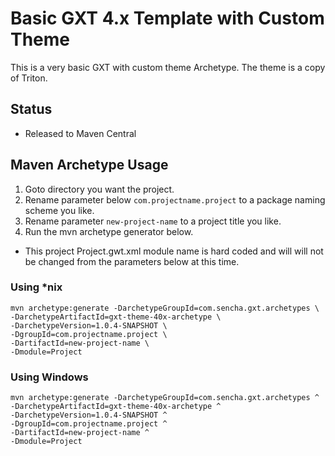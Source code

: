 # Basic GXT 4.x Template with Custom Theme
This is a very basic GXT with custom theme Archetype. The theme is a copy of Triton. 

## Status

* Released to Maven Central

## Maven Archetype Usage

1. Goto directory you want the project.
2. Rename parameter below `com.projectname.project` to a package naming scheme you like.
3. Rename parameter `new-project-name` to a project title you like.
4. Run the mvn archetype generator below.

* This project Project.gwt.xml module name is hard coded and will will not be changed from the parameters below at this time.


### Using *nix

```
mvn archetype:generate -DarchetypeGroupId=com.sencha.gxt.archetypes \
-DarchetypeArtifactId=gxt-theme-40x-archetype \
-DarchetypeVersion=1.0.4-SNAPSHOT \
-DgroupId=com.projectname.project \
-DartifactId=new-project-name \
-Dmodule=Project
```

### Using Windows

```
mvn archetype:generate -DarchetypeGroupId=com.sencha.gxt.archetypes ^
-DarchetypeArtifactId=gxt-theme-40x-archetype ^
-DarchetypeVersion=1.0.4-SNAPSHOT ^
-DgroupId=com.projectname.project ^
-DartifactId=new-project-name ^
-Dmodule=Project
```
